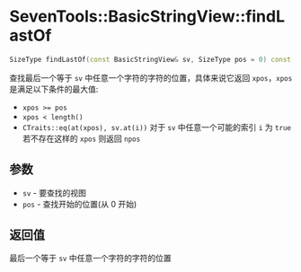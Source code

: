 # SevenTools::BasicStringView::findLastOf

```cpp
SizeType findLastOf(const BasicStringView& sv, SizeType pos = 0) const noexcept;// (C++17 起 constexpr)
```

查找最后一个等于 `sv` 中任意一个字符的字符的位置，具体来说它返回 `xpos`，`xpos` 是满足以下条件的最大值:
- `xpos >= pos`
- `xpos < length()`
- `CTraits::eq(at(xpos), sv.at(i))` 对于 `sv` 中任意一个可能的索引 `i` 为 `true`  
若不存在这样的 `xpos` 则返回 `npos`

## 参数

- `sv` \- 要查找的视图
- `pos` \- 查找开始的位置(从 0 开始)

## 返回值

最后一个等于 `sv` 中任意一个字符的字符的位置